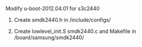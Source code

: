 Modify u-boot-2012.04.01 for s3c2440

1. Create smdk2440.h in /include/configs/


2. Create lowlevel_init.S smdk2440.c and Makefile in /board/samsung/smdk2440/

